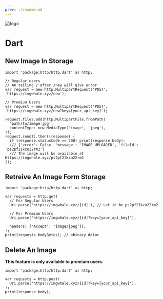 ```yaml
---
prev: ./readme.md
---
```


![logo](https://dart.dev/assets/shared/dart/icon/64.png)

# Dart

## New Image In Storage

```dart{3-5,7-8}
import 'package:http/http.dart' as http;

// Regular users
// An tailing / after /new will give error
var request = new http.MultipartRequest('POST', 'https://imgwhale.xyz/new');

// Premium Users
var request = new http.MultipartRequest('POST', 'https://imgwhale.xyz/new?key=[your_api_key]');

request.files.add(http.MultipartFile.fromPath(
  'path/to/image.jpg',
  contentType: new MediaType('image', 'jpeg'),
));
request.send().then((response) {
  if (response.statusCode == 200) print(response.body);
  /// {'error': False, 'message': 'IMAGE_UPLOADED', 'fileId': 'ps2pf21kzu22rm2'}
  /// The image will be available at https://imgwhale.xyz/ps2pf21kzu22rm2
});
```

## Retreive An Image Form Storage

```dart{4-5,7-8}
import 'package:http/http.dart' as http;

var requests = http.get(
  // For Regular Users
  Uri.parse('https://imgwhale.xyz/[id]'), // Let id be ps2pf21kzu22rm2

  // For Premium Users
  Uri.parse('https://imgwhale.xyz/[id]?key=[your_api_key]'),

  headers: {'Accept': 'image/jpeg'});
);
print(requests.bodyBytes); // <binary data>
```

## Delete An Image

**This feature is only available to premium users.**

```dart{4,6}
import 'package:http/http.dart' as http;

var requests = http.post(
  Uri.parse('https://imgwhale.xyz/[id]?key=[your_api_key]'),
);
print(response.body);
```
